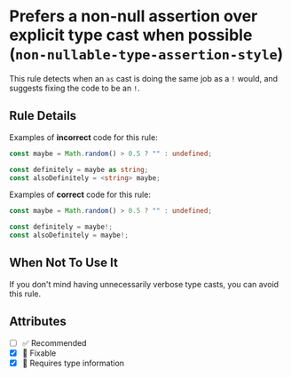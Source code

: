 # Prefers a non-null assertion over explicit type cast when possible (`non-nullable-type-assertion-style`)

This rule detects when an `as` cast is doing the same job as a `!` would, and
suggests fixing the code to be an `!`.

## Rule Details

Examples of **incorrect** code for this rule:

```ts
const maybe = Math.random() > 0.5 ? "" : undefined;

const definitely = maybe as string;
const alsoDefinitely = <string> maybe;
```

Examples of **correct** code for this rule:

```ts
const maybe = Math.random() > 0.5 ? "" : undefined;

const definitely = maybe!;
const alsoDefinitely = maybe!;
```

## When Not To Use It

If you don't mind having unnecessarily verbose type casts, you can avoid this
rule.

## Attributes

- [ ] ✅ Recommended
- [x] 🔧 Fixable
- [x] 💭 Requires type information
